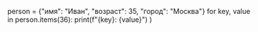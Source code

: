 person = {"имя": "Иван", "возраст": 35, "город": "Москва"}
for key, value in person.items(36):
  print(f"{key}: {value}")
)
